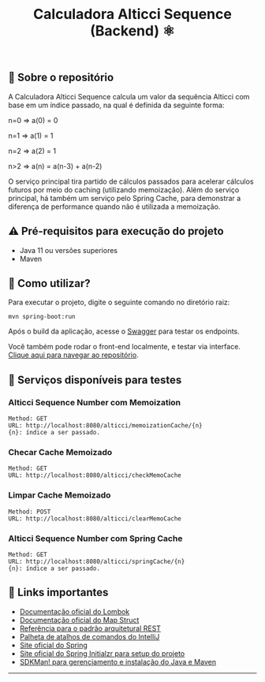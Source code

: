 <br>
<h1 align="center">
Calculadora Alticci Sequence (Backend) ⚛️
</h1>
<br>

## 💬 Sobre o repositório

A Calculadora Alticci Sequence calcula um valor da sequência Alticci com base em um índice passado, na qual é definida da seguinte forma:

n=0 => a(0) = 0

n=1 => a(1) = 1

n=2 => a(2) = 1

n>2 => a(n) = a(n-3) + a(n-2)

O serviço principal tira partido de cálculos passados para acelerar cálculos futuros por meio do caching (utilizando memoização). Além do serviço principal, há também um serviço pelo Spring Cache, para demonstrar a diferença de performance quando não é utilizada a memoização.

## ⚠ Pré-requisitos para execução do projeto

* Java 11 ou versões superiores
* Maven

## 📌 Como utilizar?

Para executar o projeto, digite o seguinte comando no diretório raiz:

```
mvn spring-boot:run 
```

Após o build da aplicação, acesse o [Swagger](http://localhost:8080/swagger-ui/index.html#/) para testar os endpoints.

Você também pode rodar o front-end localmente, e testar via interface. [Clique aqui para navegar ao repositório](https://github.com/wienerdev/alticci-sequence-angular).

## 📲 Serviços disponíveis para testes

### Alticci Sequence Number com Memoization
```
Method: GET
URL: http://localhost:8080/alticci/memoizationCache/{n}
{n}: índice a ser passado.
```

### Checar Cache Memoizado
```
Method: GET
URL: http://localhost:8080/alticci/checkMemoCache
```

### Limpar Cache Memoizado
```
Method: POST
URL: http://localhost:8080/alticci/clearMemoCache
```

### Alticci Sequence Number com Spring Cache
```
Method: GET
URL: http://localhost:8080/alticci/springCache/{n}
{n}: índice a ser passado.
```

## 🧠 Links importantes

* [Documentação oficial do Lombok](https://projectlombok.org/)
* [Documentação oficial do Map Struct](https://mapstruct.org/)
* [Referência para o padrão arquitetural REST](https://restfulapi.net/)
* [Palheta de atalhos de comandos do IntelliJ](https://resources.jetbrains.com/storage/products/intellij-idea/docs/IntelliJIDEA_ReferenceCard.pdf)
* [Site oficial do Spring](https://spring.io/)
* [Site oficial do Spring Initialzr para setup do projeto](https://start.spring.io/)
* [SDKMan! para gerenciamento e instalação do Java e Maven](https://sdkman.io/)

---
